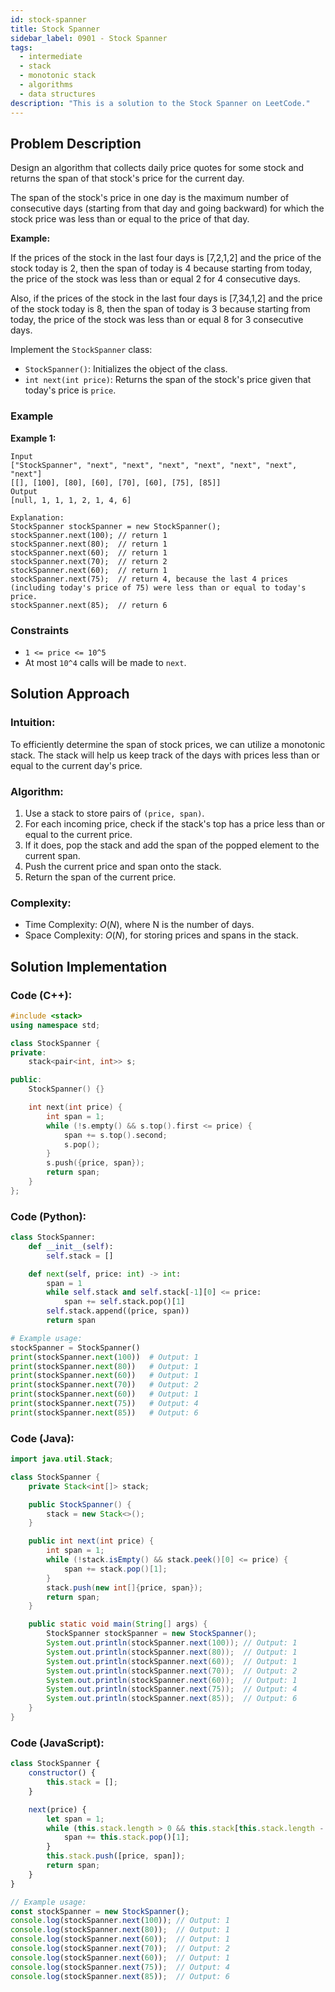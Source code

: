 ```yaml
---
id: stock-spanner
title: Stock Spanner
sidebar_label: 0901 - Stock Spanner
tags:
  - intermediate
  - stack
  - monotonic stack
  - algorithms
  - data structures
description: "This is a solution to the Stock Spanner on LeetCode."
---
```


## Problem Description

Design an algorithm that collects daily price quotes for some stock and returns the span of that stock's price for the current day.

The span of the stock's price in one day is the maximum number of consecutive days (starting from that day and going backward) for which the stock price was less than or equal to the price of that day.

**Example:**

If the prices of the stock in the last four days is [7,2,1,2] and the price of the stock today is 2, then the span of today is 4 because starting from today, the price of the stock was less than or equal 2 for 4 consecutive days.

Also, if the prices of the stock in the last four days is [7,34,1,2] and the price of the stock today is 8, then the span of today is 3 because starting from today, the price of the stock was less than or equal 8 for 3 consecutive days.

Implement the `StockSpanner` class:

- `StockSpanner()`: Initializes the object of the class.
- `int next(int price)`: Returns the span of the stock's price given that today's price is `price`.

### Example

**Example 1:**

```
Input
["StockSpanner", "next", "next", "next", "next", "next", "next", "next"]
[[], [100], [80], [60], [70], [60], [75], [85]]
Output
[null, 1, 1, 1, 2, 1, 4, 6]

Explanation:
StockSpanner stockSpanner = new StockSpanner();
stockSpanner.next(100); // return 1
stockSpanner.next(80);  // return 1
stockSpanner.next(60);  // return 1
stockSpanner.next(70);  // return 2
stockSpanner.next(60);  // return 1
stockSpanner.next(75);  // return 4, because the last 4 prices (including today's price of 75) were less than or equal to today's price.
stockSpanner.next(85);  // return 6
```

### Constraints

- `1 <= price <= 10^5`
- At most `10^4` calls will be made to `next`.

## Solution Approach

### Intuition:

To efficiently determine the span of stock prices, we can utilize a monotonic stack. The stack will help us keep track of the days with prices less than or equal to the current day's price.

### Algorithm:

1. Use a stack to store pairs of `(price, span)`.
2. For each incoming price, check if the stack's top has a price less than or equal to the current price.
3. If it does, pop the stack and add the span of the popped element to the current span.
4. Push the current price and span onto the stack.
5. Return the span of the current price.

### Complexity:

- Time Complexity: $O(N)$, where N is the number of days.
- Space Complexity: $O(N)$, for storing prices and spans in the stack.

## Solution Implementation

### Code (C++):

```cpp
#include <stack>
using namespace std;

class StockSpanner {
private:
    stack<pair<int, int>> s;

public:
    StockSpanner() {}

    int next(int price) {
        int span = 1;
        while (!s.empty() && s.top().first <= price) {
            span += s.top().second;
            s.pop();
        }
        s.push({price, span});
        return span;
    }
};
```

### Code (Python):

```python
class StockSpanner:
    def __init__(self):
        self.stack = []

    def next(self, price: int) -> int:
        span = 1
        while self.stack and self.stack[-1][0] <= price:
            span += self.stack.pop()[1]
        self.stack.append((price, span))
        return span

# Example usage:
stockSpanner = StockSpanner()
print(stockSpanner.next(100))  # Output: 1
print(stockSpanner.next(80))   # Output: 1
print(stockSpanner.next(60))   # Output: 1
print(stockSpanner.next(70))   # Output: 2
print(stockSpanner.next(60))   # Output: 1
print(stockSpanner.next(75))   # Output: 4
print(stockSpanner.next(85))   # Output: 6
```

### Code (Java):

```java
import java.util.Stack;

class StockSpanner {
    private Stack<int[]> stack;

    public StockSpanner() {
        stack = new Stack<>();
    }

    public int next(int price) {
        int span = 1;
        while (!stack.isEmpty() && stack.peek()[0] <= price) {
            span += stack.pop()[1];
        }
        stack.push(new int[]{price, span});
        return span;
    }

    public static void main(String[] args) {
        StockSpanner stockSpanner = new StockSpanner();
        System.out.println(stockSpanner.next(100)); // Output: 1
        System.out.println(stockSpanner.next(80));  // Output: 1
        System.out.println(stockSpanner.next(60));  // Output: 1
        System.out.println(stockSpanner.next(70));  // Output: 2
        System.out.println(stockSpanner.next(60));  // Output: 1
        System.out.println(stockSpanner.next(75));  // Output: 4
        System.out.println(stockSpanner.next(85));  // Output: 6
    }
}
```

### Code (JavaScript):

```javascript
class StockSpanner {
    constructor() {
        this.stack = [];
    }

    next(price) {
        let span = 1;
        while (this.stack.length > 0 && this.stack[this.stack.length - 1][0] <= price) {
            span += this.stack.pop()[1];
        }
        this.stack.push([price, span]);
        return span;
    }
}

// Example usage:
const stockSpanner = new StockSpanner();
console.log(stockSpanner.next(100)); // Output: 1
console.log(stockSpanner.next(80));  // Output: 1
console.log(stockSpanner.next(60));  // Output: 1
console.log(stockSpanner.next(70));  // Output: 2
console.log(stockSpanner.next(60));  // Output: 1
console.log(stockSpanner.next(75));  // Output: 4
console.log(stockSpanner.next(85));  // Output: 6
```
